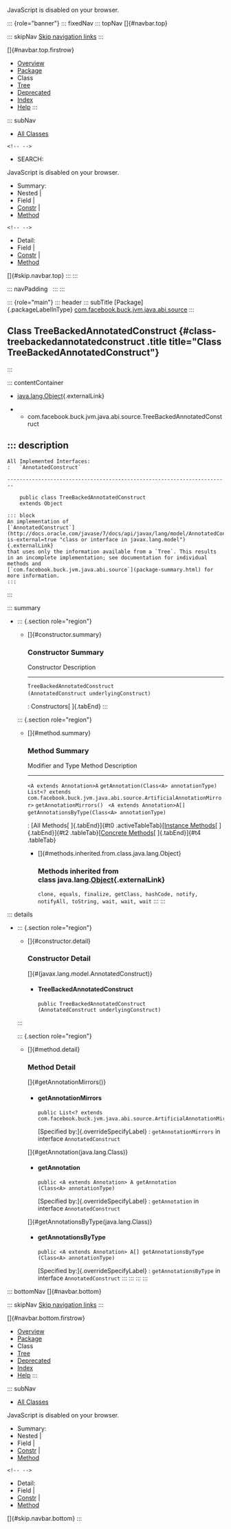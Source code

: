 <div>

JavaScript is disabled on your browser.

</div>

::: {role="banner"}
::: fixedNav
::: topNav
[]{#navbar.top}

::: skipNav
[Skip navigation links](#skip.navbar.top "Skip navigation links")
:::

[]{#navbar.top.firstrow}

-   [Overview](../../../../../../../index.html)
-   [Package](package-summary.html)
-   Class
-   [Tree](package-tree.html)
-   [Deprecated](../../../../../../../deprecated-list.html)
-   [Index](../../../../../../../index-all.html)
-   [Help](../../../../../../../help-doc.html)
:::

::: subNav
-   [All Classes](../../../../../../../allclasses.html)

```{=html}
<!-- -->
```
-   SEARCH:

<div>

<div>

JavaScript is disabled on your browser.

</div>

</div>

<div>

-   Summary: 
-   Nested \| 
-   Field \| 
-   [Constr](#constructor.summary) \| 
-   [Method](#method.summary)

```{=html}
<!-- -->
```
-   Detail: 
-   Field \| 
-   [Constr](#constructor.detail) \| 
-   [Method](#method.detail)

</div>

[]{#skip.navbar.top}
:::
:::

::: navPadding
 
:::
:::

::: {role="main"}
::: header
::: subTitle
[Package]{.packageLabelInType} [com.facebook.buck.jvm.java.abi.source](package-summary.html)
:::

## Class TreeBackedAnnotatedConstruct {#class-treebackedannotatedconstruct .title title="Class TreeBackedAnnotatedConstruct"}
:::

::: contentContainer
-   [java.lang.Object](http://docs.oracle.com/javase/7/docs/api/java/lang/Object.html?is-external=true "class or interface in java.lang"){.externalLink}

-   -   com.facebook.buck.jvm.java.abi.source.TreeBackedAnnotatedConstruct

::: description
-   

    All Implemented Interfaces:
    :   `AnnotatedConstruct`

    ------------------------------------------------------------------------

        public class TreeBackedAnnotatedConstruct
        extends Object

    ::: block
    An implementation of
    [`AnnotatedConstruct`](http://docs.oracle.com/javase/7/docs/api/javax/lang/model/AnnotatedConstruct.html?is-external=true "class or interface in javax.lang.model"){.externalLink}
    that uses only the information available from a `Tree`. This results
    in an incomplete implementation; see documentation for individual
    methods and
    [`com.facebook.buck.jvm.java.abi.source`](package-summary.html) for
    more information.
    :::
:::

::: summary
-   ::: {.section role="region"}
    -   []{#constructor.summary}

        ### Constructor Summary

          Constructor                                                              Description
          ------------------------------------------------------------------------ -------------
          `TreeBackedAnnotatedConstruct​(AnnotatedConstruct underlyingConstruct)`    

          : Constructors[ ]{.tabEnd}
    :::

    ::: {.section role="region"}
    -   []{#method.summary}

        ### Method Summary

          Modifier and Type                                                                    Method                                            Description
          ------------------------------------------------------------------------------------ ------------------------------------------------- -------------
          `<A extends Annotation>A`                                                            `getAnnotation​(Class<A> annotationType)`           
          `List<? extends com.facebook.buck.jvm.java.abi.source.ArtificialAnnotationMirror>`   `getAnnotationMirrors()`                           
          `<A extends Annotation>A[]`                                                          `getAnnotationsByType​(Class<A> annotationType)`    

          : [All Methods[ ]{.tabEnd}]{#t0 .activeTableTab}[[Instance
          Methods](javascript:show(2);)[ ]{.tabEnd}]{#t2
          .tableTab}[[Concrete
          Methods](javascript:show(8);)[ ]{.tabEnd}]{#t4 .tableTab}

        -   []{#methods.inherited.from.class.java.lang.Object}

            ### Methods inherited from class java.lang.[Object](http://docs.oracle.com/javase/7/docs/api/java/lang/Object.html?is-external=true "class or interface in java.lang"){.externalLink}

            `clone, equals, finalize, getClass, hashCode, notify, notifyAll, toString, wait, wait, wait`
    :::
:::

::: details
-   ::: {.section role="region"}
    -   []{#constructor.detail}

        ### Constructor Detail

        []{#<init>(javax.lang.model.AnnotatedConstruct)}

        -   #### TreeBackedAnnotatedConstruct

                public TreeBackedAnnotatedConstruct​(AnnotatedConstruct underlyingConstruct)
    :::

    ::: {.section role="region"}
    -   []{#method.detail}

        ### Method Detail

        []{#getAnnotationMirrors()}

        -   #### getAnnotationMirrors

            ``` methodSignature
            public List<? extends com.facebook.buck.jvm.java.abi.source.ArtificialAnnotationMirror> getAnnotationMirrors()
            ```

            [Specified by:]{.overrideSpecifyLabel}
            :   `getAnnotationMirrors` in interface `AnnotatedConstruct`

        []{#getAnnotation(java.lang.Class)}

        -   #### getAnnotation

            ``` methodSignature
            public <A extends Annotation> A getAnnotation​(Class<A> annotationType)
            ```

            [Specified by:]{.overrideSpecifyLabel}
            :   `getAnnotation` in interface `AnnotatedConstruct`

        []{#getAnnotationsByType(java.lang.Class)}

        -   #### getAnnotationsByType

            ``` methodSignature
            public <A extends Annotation> A[] getAnnotationsByType​(Class<A> annotationType)
            ```

            [Specified by:]{.overrideSpecifyLabel}
            :   `getAnnotationsByType` in interface `AnnotatedConstruct`
    :::
:::
:::
:::

::: bottomNav
[]{#navbar.bottom}

::: skipNav
[Skip navigation links](#skip.navbar.bottom "Skip navigation links")
:::

[]{#navbar.bottom.firstrow}

-   [Overview](../../../../../../../index.html)
-   [Package](package-summary.html)
-   Class
-   [Tree](package-tree.html)
-   [Deprecated](../../../../../../../deprecated-list.html)
-   [Index](../../../../../../../index-all.html)
-   [Help](../../../../../../../help-doc.html)
:::

::: subNav
-   [All Classes](../../../../../../../allclasses.html)

<div>

<div>

JavaScript is disabled on your browser.

</div>

</div>

<div>

-   Summary: 
-   Nested \| 
-   Field \| 
-   [Constr](#constructor.summary) \| 
-   [Method](#method.summary)

```{=html}
<!-- -->
```
-   Detail: 
-   Field \| 
-   [Constr](#constructor.detail) \| 
-   [Method](#method.detail)

</div>

[]{#skip.navbar.bottom}
:::
